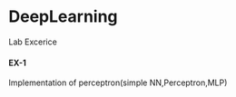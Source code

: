 # DeepLearning
Lab Excerice 
<h4>EX-1</h4>
 <p>Implementation of perceptron(simple NN,Perceptron,MLP)</p>
 
